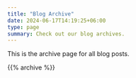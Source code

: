 ```yaml
---
title: "Blog Archive"
date: 2024-06-17T14:19:25+06:00
type: page
summary: Check out our blog archives.
---
```


This is the archive page for all blog posts.

{{% archive %}}

